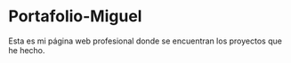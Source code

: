 # Portafolio-Miguel
Esta es mi página web profesional donde se encuentran los proyectos que he hecho.
